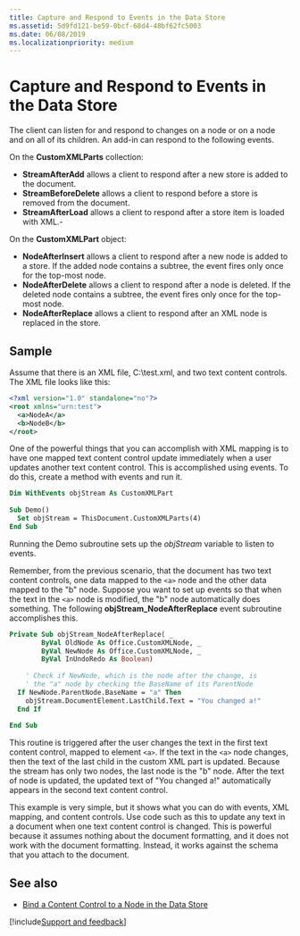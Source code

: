 ```yaml
---
title: Capture and Respond to Events in the Data Store
ms.assetid: 5d9fd121-be59-0bcf-68d4-48bf62fc5003
ms.date: 06/08/2019
ms.localizationpriority: medium
---
```



# Capture and Respond to Events in the Data Store

The client can listen for and respond to changes on a node or on a node and on all of its children. An add-in can respond to the following events.

On the **CustomXMLParts** collection:

- **StreamAfterAdd** allows a client to respond after a new store is added to the document.
- **StreamBeforeDelete** allows a client to respond before a store is removed from the document.
- **StreamAfterLoad** allows a client to respond after a store item is loaded with XML.-

On the **CustomXMLPart** object:

- **NodeAfterInsert** allows a client to respond after a new node is added to a store. If the added node contains a subtree, the event fires only once for the top-most node.
- **NodeAfterDelete** allows a client to respond after a node is deleted. If the deleted node contains a subtree, the event fires only once for the top-most node.
- **NodeAfterReplace** allows a client to respond after an XML node is replaced in the store.

## Sample

Assume that there is an XML file, C:\test.xml, and two text content controls. The XML file looks like this:

```xml
<?xml version="1.0" standalone="no"?>  
<root xmlns="urn:test">  
  <a>NodeA</a>  
  <b>NodeB</b>  
</root>
```

One of the powerful things that you can accomplish with XML mapping is to have one mapped text content control update immediately when a user updates another text content control. This is accomplished using events. To do this, create a method with events and run it.

```vb
Dim WithEvents objStream As CustomXMLPart 
 
Sub Demo() 
  Set objStream = ThisDocument.CustomXMLParts(4) 
End Sub
```

Running the Demo subroutine sets up the _objStream_ variable to listen to events.

Remember, from the previous scenario, that the document has two text content controls, one data mapped to the `<a>` node and the other data mapped to the "b" node. Suppose you want to set up events so that when the text in the `<a>` node is modified, the "b" node automatically does something. The following **objStream_NodeAfterReplace** event subroutine accomplishes this.

```vb
Private Sub objStream_NodeAfterReplace( _ 
        ByVal OldNode As Office.CustomXMLNode, _ 
        ByVal NewNode As Office.CustomXMLNode, _ 
        ByVal InUndoRedo As Boolean) 
 
    ' Check if NewNode, which is the node after the change, is 
    ' the "a" node by checking the BaseName of its ParentNode 
  If NewNode.ParentNode.BaseName = "a" Then 
    objStream.DocumentElement.LastChild.Text = "You changed a!" 
  End If 
 
End Sub
```

This routine is triggered after the user changes the text in the first text content control, mapped to element `<a>`. If the text in the `<a>` node changes, then the text of the last child in the custom XML part is updated. Because the stream has only two nodes, the last node is the "b" node. After the text of node is updated, the updated text of "You changed a!" automatically appears in the second text content control.

This example is very simple, but it shows what you can do with events, XML mapping, and content controls. Use code such as this to update any text in a document when one text content control is changed. This is powerful because it assumes nothing about the document formatting, and it does not work with the document formatting. Instead, it works against the schema that you attach to the document.

## See also

- [Bind a Content Control to a Node in the Data Store](bind-a-content-control-to-a-node-in-the-data-store.md)

[!include[Support and feedback](~/includes/feedback-boilerplate.md)]